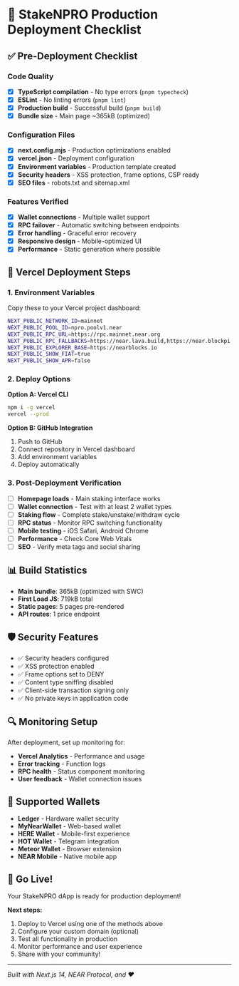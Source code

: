 # 🚀 StakeNPRO Production Deployment Checklist

## ✅ Pre-Deployment Checklist

### Code Quality
- [x] **TypeScript compilation** - No type errors (`pnpm typecheck`)
- [x] **ESLint** - No linting errors (`pnpm lint`)
- [x] **Production build** - Successful build (`pnpm build`)
- [x] **Bundle size** - Main page ~365kB (optimized)

### Configuration Files
- [x] **next.config.mjs** - Production optimizations enabled
- [x] **vercel.json** - Deployment configuration
- [x] **Environment variables** - Production template created
- [x] **Security headers** - XSS protection, frame options, CSP ready
- [x] **SEO files** - robots.txt and sitemap.xml

### Features Verified
- [x] **Wallet connections** - Multiple wallet support
- [x] **RPC failover** - Automatic switching between endpoints
- [x] **Error handling** - Graceful error recovery
- [x] **Responsive design** - Mobile-optimized UI
- [x] **Performance** - Static generation where possible

## 🔧 Vercel Deployment Steps

### 1. Environment Variables
Copy these to your Vercel project dashboard:

```bash
NEXT_PUBLIC_NETWORK_ID=mainnet
NEXT_PUBLIC_POOL_ID=npro.poolv1.near
NEXT_PUBLIC_RPC_URL=https://rpc.mainnet.near.org
NEXT_PUBLIC_RPC_FALLBACKS=https://near.lava.build,https://near.blockpi.network/v1/rpc/public,https://rpc.shitzuapes.xyz
NEXT_PUBLIC_EXPLORER_BASE=https://nearblocks.io
NEXT_PUBLIC_SHOW_FIAT=true
NEXT_PUBLIC_SHOW_APR=false
```

### 2. Deploy Options

**Option A: Vercel CLI**
```bash
npm i -g vercel
vercel --prod
```

**Option B: GitHub Integration**
1. Push to GitHub
2. Connect repository in Vercel dashboard
3. Add environment variables
4. Deploy automatically

### 3. Post-Deployment Verification
- [ ] **Homepage loads** - Main staking interface works
- [ ] **Wallet connection** - Test with at least 2 wallet types
- [ ] **Staking flow** - Complete stake/unstake/withdraw cycle
- [ ] **RPC status** - Monitor RPC switching functionality
- [ ] **Mobile testing** - iOS Safari, Android Chrome
- [ ] **Performance** - Check Core Web Vitals
- [ ] **SEO** - Verify meta tags and social sharing

## 📊 Build Statistics

- **Main bundle**: 365kB (optimized with SWC)
- **First Load JS**: 719kB total
- **Static pages**: 5 pages pre-rendered
- **API routes**: 1 price endpoint

## 🛡️ Security Features

- ✅ Security headers configured
- ✅ XSS protection enabled
- ✅ Frame options set to DENY
- ✅ Content type sniffing disabled
- ✅ Client-side transaction signing only
- ✅ No private keys in application code

## 🔍 Monitoring Setup

After deployment, set up monitoring for:
- **Vercel Analytics** - Performance and usage
- **Error tracking** - Function logs
- **RPC health** - Status component monitoring
- **User feedback** - Wallet connection issues

## 📱 Supported Wallets

- **Ledger** - Hardware wallet security
- **MyNearWallet** - Web-based wallet
- **HERE Wallet** - Mobile-first experience
- **HOT Wallet** - Telegram integration
- **Meteor Wallet** - Browser extension
- **NEAR Mobile** - Native mobile app

## 🚀 Go Live!

Your StakeNPRO dApp is ready for production deployment! 

**Next steps:**
1. Deploy to Vercel using one of the methods above
2. Configure your custom domain (optional)
3. Test all functionality in production
4. Monitor performance and user experience
5. Share with your community!

---

*Built with Next.js 14, NEAR Protocol, and ❤️*
